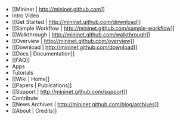 * [[Mininet | http://mininet.github.com]]
* Intro Video
* [[Get Started | http://mininet.github.com/download]]
* [[Sample Workflow | http://mininet.github.com/sample-workflow]]
* [[Walkthrough | http://mininet.github.com/walkthrough]]
* [[Overview | http://mininet.github.com/overview]]
* [[Download | http://mininet.github.com/download]]
* [[Docs | Documentation]]
* [[FAQ]]
* Apps
* Tutorials
* [[Wiki | Home]]
* [[Papers | Publications]]
* [[Support | http://mininet.github.com/support]]
* Contribute
* [[News Archives | http://mininet.github.com/blog/archives]]
* [[About | Credits]]
